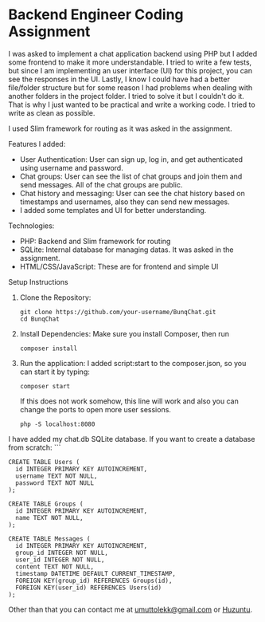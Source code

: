 # Backend Engineer Coding Assignment

I was asked to implement a chat application backend using PHP but I added some frontend to make it more understandable.
I tried to write a few tests, but since I am implementing an user interface (UI) for this project, you can see the responses in the UI.
Lastly, I know I could have had a better file/folder structure but for some reason I had problems when dealing with another folders in the project folder.
I tried to solve it but I couldn't do it. That is why I just wanted to be practical and write a working code. I tried to write as clean as possible.


I used Slim framework for routing as it was asked in the assignment. 

Features I added:
  - User Authentication: User can sign up, log in, and get authenticated using username and password.
  - Chat groups: User can see the list of chat groups and join them and send messages. All of the chat groups are public.
  - Chat history and messaging: User can see the chat history based on timestamps and usernames, also they can send new messages.
  - I added some templates and UI for better understanding.

Technologies:
  - PHP: Backend and Slim framework for routing
  - SQLite: Internal database for managing datas. It was asked in the assignment.
  - HTML/CSS/JavaScript: These are for frontend and simple UI

Setup Instructions
  
1.	Clone the Repository:
  	```
    git clone https://github.com/your-username/BunqChat.git
    cd BunqChat
    ```
2.	Install Dependencies:
    Make sure you install Composer, then run
  	```
    composer install
    ```
3.	Run the application:
    I added script:start to the composer.json, so you can start it by typing:
    ```
    composer start
    ```
    If this does not work somehow, this line will work and also you can change the ports to open more user sessions.
    ```
    php -S localhost:8080
    ```

I have added my chat.db SQLite database. If you want to create a database from scratch:
    ```
    
    CREATE TABLE Users (
      id INTEGER PRIMARY KEY AUTOINCREMENT,
      username TEXT NOT NULL,
      password TEXT NOT NULL
    );
    
    CREATE TABLE Groups (
      id INTEGER PRIMARY KEY AUTOINCREMENT,
      name TEXT NOT NULL,
    );
    
    CREATE TABLE Messages (
      id INTEGER PRIMARY KEY AUTOINCREMENT,
      group_id INTEGER NOT NULL,
      user_id INTEGER NOT NULL,
      content TEXT NOT NULL,
      timestamp DATETIME DEFAULT CURRENT_TIMESTAMP,
      FOREIGN KEY(group_id) REFERENCES Groups(id),
      FOREIGN KEY(user_id) REFERENCES Users(id)
    );
    


    







Other than that you can contact me at umuttolekk@gmail.com or [Huzuntu](https://github.com/Huzuntu).


